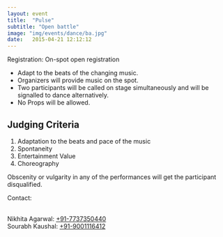 ```yaml
---
layout: event
title:  "Pulse"
subtitle: "Open battle"
image: "img/events/dance/ba.jpg"
date:   2015-04-21 12:12:12
---
```


Registration: On-spot open registration

- Adapt to the beats of the changing music.
- Organizers will provide music on the spot.
- Two participants will be called on stage simultaneously and will be signalled to dance alternatively.
- No Props will be allowed.

## Judging Criteria				
1. Adaptation to the beats and pace of the music
2. Spontaneity 
3. Entertainment Value
4. Choreography

Obscenity or vulgarity in any of the performances will get the participant disqualified.

Contact:

<br>Nikhita Agarwal: <a href="tel:+917737350440">+91-7737350440</a>
<br>Sourabh Kaushal: <a href="tel:+919001116412">+91-9001116412</a>
